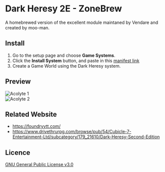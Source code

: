 # Dark Heresy 2E - ZoneBrew

A homebrewed version of the excellent module maintaned by Vendare and created by moo-man.

## Install
1. Go to the setup page and choose **Game Systems**.
2. Click the **Install System** button, and paste in this [manifest link](https://raw.githubusercontent.com/RHSvenson/DarkHeresy2E-FoundryVTT-ZoneBrew/master/system.json)
3. Create a Game World using the Dark Heresy system.

## Preview
![Acolyte 1](https://raw.githubusercontent.com/moo-man/DarkHeresy2E-FoundryVTT/master/asset/preview/acolyte1.jpg)  
![Acolyte 2](https://raw.githubusercontent.com/moo-man/DarkHeresy2E-FoundryVTT/master/asset/preview/acolyte2.jpg)  

## Related Website
- https://foundryvtt.com/
- https://www.drivethrurpg.com/browse/pub/54/Cubicle-7-Entertainment-Ltd/subcategory/179_21610/Dark-Heresy-Second-Edition

## Licence
[GNU General Public License v3.0](https://choosealicense.com/licenses/gpl-3.0/)
